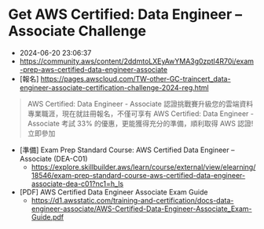 # Get AWS Certified: Data Engineer – Associate Challenge

- 2024-06-20 23:06:37
- https://community.aws/content/2ddmtoLXEyAwYMA3g0zptl4R70i/exam-prep-aws-certified-data-engineer-associate
- [報名] https://pages.awscloud.com/TW-other-GC-traincert_data-engineer-associate-certification-challenge-2024-reg.html

> AWS Certified: Data Engineer - Associate 認證挑戰賽升級您的雲端資料專業職涯，現在就註冊報名，不僅可享有 AWS Certified: Data Engineer - Associate 考試 33% 的優惠，更能獲得充分的準備，順利取得 AWS 認證! 立即參加

- [準備] Exam Prep Standard Course: AWS Certified Data Engineer – Associate (DEA-C01)
    - https://explore.skillbuilder.aws/learn/course/external/view/elearning/18546/exam-prep-standard-course-aws-certified-data-engineer-associate-dea-c01?nc1=h_ls
- [PDF] AWS Certified Data Engineer Associate Exam Guide
    - https://d1.awsstatic.com/training-and-certification/docs-data-engineer-associate/AWS-Certified-Data-Engineer-Associate_Exam-Guide.pdf